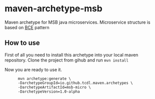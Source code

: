 # maven-archetype-msb

Maven archetype for MSB java microservices. 
Microservice structure is based on [BCE](http://epf.eclipse.org/wikis/openuppt/openup_basic/guidances/concepts/entity_control_boundary_pattern,_uF-QYEAhEdq_UJTvM1DM2Q.html) pattern

## How to use 

First of all you need to install this archetype into your local maven repository.
Clone the project from gihub and run ```mvn install```

Now you are ready to use it. 

```
	  mvn archetype:generate \
	  -DarchetypeGroupId=io.github.tcdl.maven.archetypes \
	  -DarchetypeArtifactId=msb-micro \
	  -DarchetypeVersion=1.0-alpha
```
